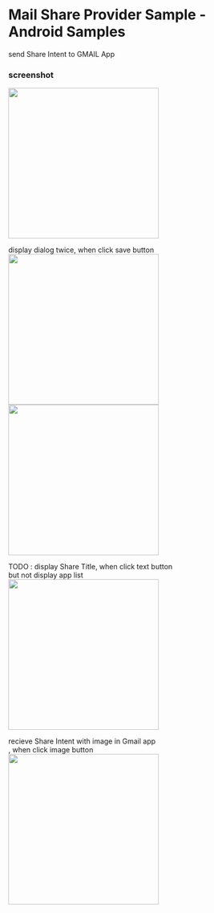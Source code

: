 Mail Share Provider Sample - Android Samples
===============

send Share Intent to GMAIL App<br/>

### screenshot <br/>
<image src="https://raw.githubusercontent.com/ohwada/Android_Samples/master/MailShareProviderSample/screenshot/screenshot_main_share_provider_main.png" width="300" /><br/>

display dialog twice, when click save button  <br/>
<image src="https://raw.githubusercontent.com/ohwada/Android_Samples/master/MailShareProviderSample/screenshot/screenshot_main_share_provider_save_dialog.png" width="300" /><br/>
<image src="https://raw.githubusercontent.com/ohwada/Android_Samples/master/MailShareProviderSample/screenshot/screenshot_main_share_provider_save_request.png" width="300" /><br/>

TODO : display  Share Title, when click text button  <br/>
but not display app list    <br/>
<image src="https://raw.githubusercontent.com/ohwada/Android_Samples/master/MailShareProviderSample/screenshot/screenshot_main_share_provider_text.png" width="300" /><br/>

recieve Share Intent with image in Gmail app <br/>
, when click image button  <br/>
<image src="https://raw.githubusercontent.com/ohwada/Android_Samples/master/ShareRecieverSample/screenshot/screenshot_gmail_image.png" width="300" /><br/>
